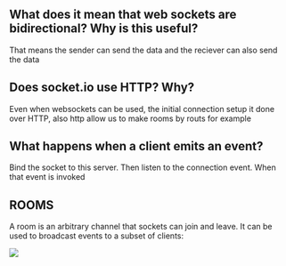 ## What does it mean that web sockets are bidirectional? Why is this useful?
That means the sender can send the data and the reciever can also send the data

## Does socket.io use HTTP? Why?
Even when websockets can be used, the initial connection setup it done over HTTP, also http allow us to make rooms by routs for example 

## What happens when a client emits an event?
Bind the socket to this server. Then listen to the connection event. When that event is invoked

## ROOMS 
A room is an arbitrary channel that sockets can join and leave. It can be used to broadcast events to a subset of clients:


![](https://socket.io/images/rooms.png)
